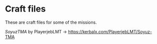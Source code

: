 # Craft files
These are craft files for some of the missions.

*SoyuzTMA* by PlayerjebLMT -> https://kerbalx.com/PlayerjebLMT/Soyuz-TMA